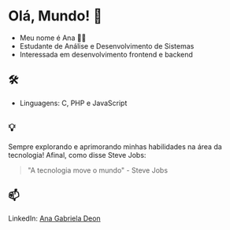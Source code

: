 # Olá, Mundo! 🌟

- Meu nome é Ana 👋🏻
- Estudante de Análise e Desenvolvimento de Sistemas
- Interessada em desenvolvimento frontend e backend

## 🛠️
- Linguagens: C, PHP e JavaScript

## 💡
Sempre explorando e aprimorando minhas habilidades na área da tecnologia! Afinal, como disse Steve Jobs:
> "A tecnologia move o mundo" - Steve Jobs

## 📫
LinkedIn: [Ana Gabriela Deon](https://www.linkedin.com/in/ana-gabriela-deon-9888a32b8/)

